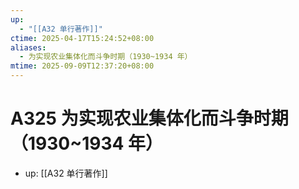```yaml
---
up:
  - "[[A32 单行著作]]"
ctime: 2025-04-17T15:24:52+08:00
aliases:
  - 为实现农业集体化而斗争时期（1930~1934 年）
mtime: 2025-09-09T12:37:20+08:00
---
```


# A325 为实现农业集体化而斗争时期（1930~1934 年）

- up: [[A32 单行著作]]

